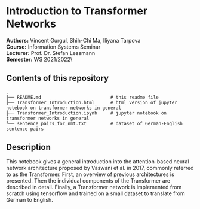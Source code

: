 # Introduction to Transformer Networks

__Authors:__ Vincent Gurgul, Shih-Chi Ma, Iliyana Tarpova\
__Course:__ Information Systems Seminar\
__Lecturer:__ Prof. Dr. Stefan Lessmann\
__Semester:__ WS 2021/2022\

## Contents of this repository

```
.
├── README.md                          # this readme file
├── Transformer_Introduction.html      # html version of jupyter notebook on transformer networks in general
├── Transformer_Introduction.ipynb     # jupyter notebook on transformer networks in general
└── sentence_pairs_for_nmt.txt         # dataset of German-English sentence pairs
```

## Description

This notebook gives a general introduction into the attention-based neural network architecture proposed by Vaswani et al. in 2017, commonly referred to as the Transformer. First, an overview of previous architectures is presented. Then the individual components of the Transformer are described in detail. Finally, a Transformer network is implemented from scratch using tensorflow and trained on a small dataset to translate from German to English.
